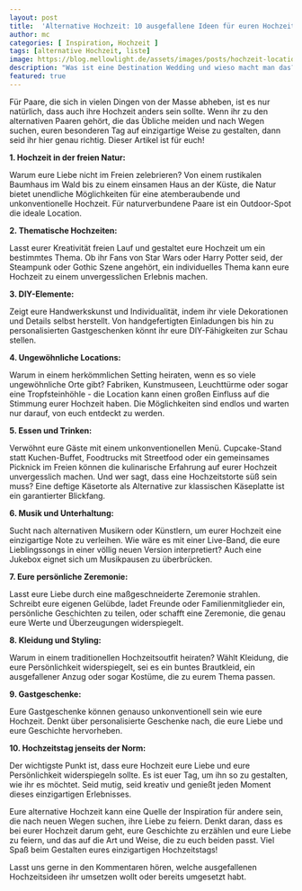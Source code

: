 ```yaml
---
layout: post
title:  'Alternative Hochzeit: 10 ausgefallene Ideen für euren Hochzeitstag'
author: mc
categories: [ Inspiration, Hochzeit ]
tags: [alternative Hochzeit, liste]
image: https://blog.mellowlight.de/assets/images/posts/hochzeit-location-wald.webp
description: "Was ist eine Destination Wedding und wieso macht man das?"
featured: true
---
```

Für Paare, die sich in vielen Dingen von der Masse abheben, ist es nur natürlich, dass auch ihre Hochzeit anders sein sollte. Wenn ihr zu den alternativen Paaren gehört, die das Übliche meiden und nach Wegen suchen, euren besonderen Tag auf einzigartige Weise zu gestalten, dann seid ihr hier genau richtig. Dieser Artikel ist für euch!

**1. Hochzeit in der freien Natur:**

Warum eure Liebe nicht im Freien zelebrieren? Von einem rustikalen Baumhaus im Wald bis zu einem einsamen Haus an der Küste, die Natur bietet unendliche Möglichkeiten für eine atemberaubende und unkonventionelle Hochzeit. Für naturverbundene Paare ist ein Outdoor-Spot die ideale Location.

**2. Thematische Hochzeiten:**

Lasst eurer Kreativität freien Lauf und gestaltet eure Hochzeit um ein bestimmtes Thema. Ob ihr Fans von Star Wars oder Harry Potter seid, der Steampunk oder Gothic Szene angehört, ein individuelles Thema kann eure Hochzeit zu einem unvergesslichen Erlebnis machen. 

**3. DIY-Elemente:**

Zeigt eure Handwerkskunst und Individualität, indem ihr viele Dekorationen und Details selbst herstellt. Von handgefertigten Einladungen bis hin zu personalisierten Gastgeschenken könnt ihr eure DIY-Fähigkeiten zur Schau stellen.

**4. Ungewöhnliche Locations:**

Warum in einem herkömmlichen Setting heiraten, wenn es so viele ungewöhnliche Orte gibt? Fabriken, Kunstmuseen, Leuchttürme oder sogar eine Tropfsteinhöhle - die Location kann einen großen Einfluss auf die Stimmung eurer Hochzeit haben. Die Möglichkeiten sind endlos und warten nur darauf, von euch entdeckt zu werden.

**5. Essen und Trinken:**

Verwöhnt eure Gäste mit einem unkonventionellen Menü. Cupcake-Stand statt Kuchen-Buffet, Foodtrucks mit Streetfood oder ein gemeinsames Picknick im Freien können die kulinarische Erfahrung auf eurer Hochzeit unvergesslich machen. Und wer sagt, dass eine Hochzeitstorte süß sein muss? Eine deftige Käsetorte als Alternative zur klassischen Käseplatte ist ein garantierter Blickfang.

**6. Musik und Unterhaltung:**

Sucht nach alternativen Musikern oder Künstlern, um eurer Hochzeit eine einzigartige Note zu verleihen. Wie wäre es mit einer Live-Band, die eure Lieblingssongs in einer völlig neuen Version interpretiert? Auch eine Jukebox eignet sich um Musikpausen zu überbrücken.

**7. Eure persönliche Zeremonie:**

Lasst eure Liebe durch eine maßgeschneiderte Zeremonie strahlen. Schreibt eure eigenen Gelübde, ladet Freunde oder Familienmitglieder ein, persönliche Geschichten zu teilen, oder schafft eine Zeremonie, die genau eure Werte und Überzeugungen widerspiegelt.

**8. Kleidung und Styling:**

Warum in einem traditionellen Hochzeitsoutfit heiraten? Wählt Kleidung, die eure Persönlichkeit widerspiegelt, sei es ein buntes Brautkleid, ein ausgefallener Anzug oder sogar Kostüme, die zu eurem Thema passen.

**9. Gastgeschenke:**

Eure Gastgeschenke können genauso unkonventionell sein wie eure Hochzeit. Denkt über personalisierte Geschenke nach, die eure Liebe und eure Geschichte hervorheben.

**10. Hochzeitstag jenseits der Norm:**

Der wichtigste Punkt ist, dass eure Hochzeit eure Liebe und eure Persönlichkeit widerspiegeln sollte. Es ist euer Tag, um ihn so zu gestalten, wie ihr es möchtet. Seid mutig, seid kreativ und genießt jeden Moment dieses einzigartigen Erlebnisses.

Eure alternative Hochzeit kann eine Quelle der Inspiration für andere sein, die nach neuen Wegen suchen, ihre Liebe zu feiern. Denkt daran, dass es bei eurer Hochzeit darum geht, eure Geschichte zu erzählen und eure Liebe zu feiern, und das auf die Art und Weise, die zu euch beiden passt. Viel Spaß beim Gestalten eures einzigartigen Hochzeitstags!

Lasst uns gerne in den Kommentaren hören, welche ausgefallenen Hochzeitsideen ihr umsetzen wollt oder bereits umgesetzt habt.